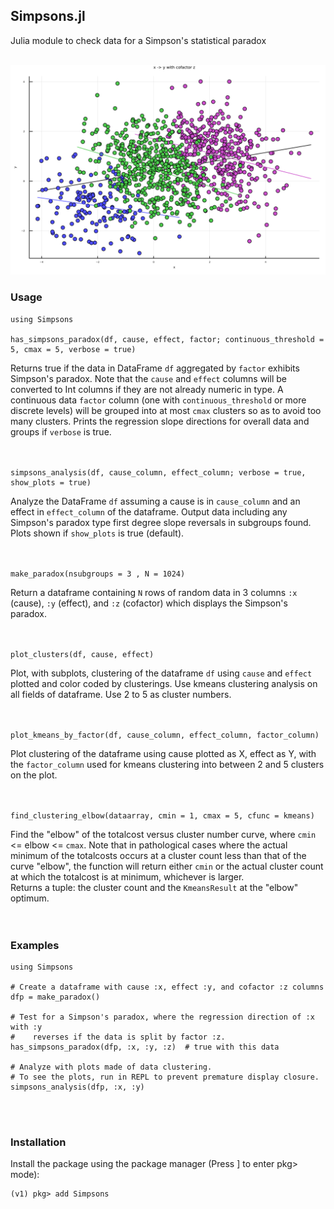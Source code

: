 ## Simpsons.jl
Julia module to check data for a Simpson's statistical paradox
<br><br>

<img src="https://github.com/wherrera10/Simpsons.jl/blob/main/docs/src/simpsons_example_plot.svg">

### Usage

    using Simpsons
    
    has_simpsons_paradox(df, cause, effect, factor; continuous_threshold = 5, cmax = 5, verbose = true)

Returns true if the data in DataFrame `df` aggregated by `factor` exhibits
Simpson's paradox. Note that the `cause` and `effect` columns will be converted
to Int columns if they are not already numeric in type. A continuous data
`factor` column (one with `continuous_threshold` or more discrete levels) will
be grouped into at most `cmax` clusters so as to avoid too many clusters. Prints
the regression slope directions for overall data and groups if `verbose` is true.
<br><br><br>

    simpsons_analysis(df, cause_column, effect_column; verbose = true, show_plots = true)
    
Analyze the DataFrame `df` assuming a cause is in `cause_column` and an effect in
`effect_column` of the dataframe. Output data including any Simpson's paradox type
first degree slope reversals in subgroups found. Plots shown if `show_plots` is true (default).
<br><br><br>

    make_paradox(nsubgroups = 3 , N = 1024)

Return a dataframe containing `N` rows of random data in 3 columns `:x` (cause), 
`:y` (effect), and `:z` (cofactor) which displays the Simpson's paradox.
<br><br><br>

    plot_clusters(df, cause, effect)
    
Plot, with subplots, clustering of the dataframe `df` using `cause` and `effect` plotted and
color coded by clusterings. Use kmeans clustering analysis on all fields of dataframe.
Use 2 to 5 as cluster numbers.
<br><br><br>

    plot_kmeans_by_factor(df, cause_column, effect_column, factor_column)

Plot clustering of the dataframe using cause plotted as X, effect as Y, with the `factor_column`
used for kmeans clustering into between 2 and 5 clusters on the plot.
<br><br><br>

    find_clustering_elbow(dataarray, cmin = 1, cmax = 5, cfunc = kmeans)

Find the "elbow" of the totalcost versus cluster number curve, where
`cmin` <= elbow <= `cmax`. Note that in pathological cases where the actual
minimum of the totalcosts occurs at a cluster count less than that of the
curve "elbow", the function will return either `cmin` or the actual cluster
count at which the totalcost is at minimum, whichever is larger.
<br>
Returns a tuple: the cluster count and the `KmeansResult` at the "elbow" optimum.
<br><br><br>


### Examples

    using Simpsons
    
    # Create a dataframe with cause :x, effect :y, and cofactor :z columns
    dfp = make_paradox()
    
    # Test for a Simpson's paradox, where the regression direction of :x with :y 
    #    reverses if the data is split by factor :z.
    has_simpsons_paradox(dfp, :x, :y, :z)  # true with this data

    # Analyze with plots made of data clustering. 
    # To see the plots, run in REPL to prevent premature display closure. 
    simpsons_analysis(dfp, :x, :y)
<br><br>


### Installation

Install the package using the package manager (Press ] to enter pkg> mode):

    (v1) pkg> add Simpsons

